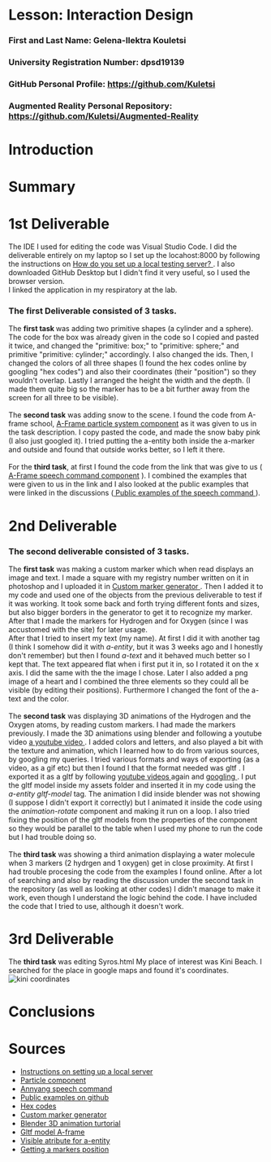 # Lesson: Interaction Design

### First and Last Name: Gelena-Ilektra Kouletsi
### University Registration Number: dpsd19139
### GitHub Personal Profile: https://github.com/Kuletsi
### Augmented Reality Personal Repository: https://github.com/Kuletsi/Augmented-Reality

# Introduction

# Summary


# 1st Deliverable
The IDE I used for editing the code was Visual Studio Code. I did the deliverable entirely on my laptop so I set up the locahost:8000 by following the instructions on <a href="https://developer.mozilla.org/en-US/docs/Learn/Common_questions/set_up_a_local_testing_server"> How do you set up a local testing server? </a>.  I also downloaded GitHub Desktop but I didn't find it very useful, so I used the browser version. <br>
I linked the application in my respiratory at the lab. <br>
### The first Deliverable consisted of 3 tasks. <br>
The <b> first task </b> was adding two primitive shapes (a cylinder and a sphere). The code for the box was already given in the code so I copied and pasted it twice, and changed the "primitive: box;" to "primitive: sphere;" and primitive "primitive: cylinder;" accordingly. I also changed the ids. Then, I changed the colors of all three shapes (I found the hex codes online by googling "hex codes") and also their coordinates (their "position") so they wouldn't overlap. Lastly I arranged the height the width and the depth. (I made them quite big so the marker has to be a bit further away from the screen for all three to be visible).<br> <br>
The <b>second task</b> was adding snow to the scene. I found the code from A-frame school, <a href="https://www.npmjs.com/package/aframe-particle-system-component" > Α-Frame particle system component</a> as it was given to us in the task description. I copy pasted the code, and made the snow baby pink (I also just googled it). I tried putting the a-entity both inside the a-marker and outside and found that outside works better, so I left it there. <br> <br> 
For the <b> third task</b>, at first I found the code from the link that was give to us ( <a href="https://www.npmjs.com/package/aframe-speech-command-component" > Α-Frame speech command component</a> ). I combined the examples that were given to us in the link and I also looked at the public examples that were linked in the discussions (<a href= "https://github.com/lmalave/aframe-speech-command-component/tree/master/examples"> Public examples of the speech command </a>). <br>


# 2nd Deliverable
### The second deliverable consisted of 3 tasks. <br>
The **first task** was making a custom marker which when read displays an image and text. I made a square with my registry number written on it in photoshop and I uploaded it in <a href="https://jeromeetienne.github.io/AR.js/three.js/examples/marker-training/examples/generator.html"> Custom marker generator </a>. Then I added it to my code and used one of the objects from the previous deliverable to test if it was working. It took some back and forth trying different fonts and sizes, but also bigger borders in the generator to get it to recognize my marker. After that I made the markers for Hydrogen and for Oxygen (since I was accustomed with the site) for later usage. <br> After that I tried to insert my text (my name). At first I did it with another tag (I think I somehow did it with _a-entity_, but it was 3 weeks ago and I honestly don't remember) but then I found _a-text_ and it behaved much better so I kept that. The text appeared flat when i first put it in, so I rotated it on the x axis. I did the same with the the image I chose. Later I also added a png image of a heart and I combined the three elements so they could all be visible (by editing their positions). Furthermore I changed the font of the a-text and the color. <br> <br> 
The **second task** was displaying 3D animations of the Hydrogen and the Oxygen atoms, by reading custom markers. I had made the markers previously. I made the 3D animations using blender and following a youtube video <a href="https://www.youtube.com/watch?v=kVBUzAnBcck&ab_channel=NEYOVA"> a youtube video </a>. I added colors and letters, and also played a bit with the texture and animation, which I learned how to do from various sources, by googling my queries. I tried various formats and ways of exporting (as a video, as a gif etc) but then I found I that the format needed was gltf . I exported it as a gltf by following  <a href="https://www.youtube.com/watch?v=p7OPRoT6FkY&ab_channel=DesignerHacks"> youtube videos </a> again and  <a href="https://blender.stackexchange.com/questions/120385/how-do-you-export-gltf-from-blender"> googling </a>. I put the gltf model inside my assets folder and inserted it in my code using the _a-entity gltf-model_ tag. The animation I did inside blender was not showing (I suppose I didn't export it correctly) but I animated it inside the code using the _animation-rotate_ component and making it run on a loop. I also tried fixing the position of the gltf models from the properties of the component so they would be parallel to the table when I used my phone to run the code but I had trouble doing so. <br> <br> 
The **third task** was showing a third animation displaying a water molecule when 3 markers (2 hydrgen and 1 oxygen) get in close proximity. At first I had trouble procesing the code from the examples I found online. After a lot of searching and also by reading the discussion under the second task in the repository (as well as looking at other codes) I didn't manage to make it work, even though I understand the logic behind the code. I have included the code that I tried to use, although it doesn't work. 




# 3rd Deliverable 


The **third task** was editing Syros.html My place of interest was Kini Beach. I searched for the place in google maps and found it's coordinates.
![kini coordinates](https://user-images.githubusercontent.com/101418644/171952627-7a3b1201-e8e3-41ef-a6ed-118f6c6338f0.JPG)


# Conclusions


# Sources
<ul>
  <li> <a href="https://developer.mozilla.org/en-US/docs/Learn/Common_questions/set_up_a_local_testing_server"> Instructions on setting up a local server </a> </li>
  <li><a href="https://www.npmjs.com/package/aframe-particle-system-component"> Particle component </a> </li>
  <li> <a href="https://www.npmjs.com/package/aframe-particle-system-component"> Annyang speech command </a> </li>
  <li> <a href="https://github.com/lmalave/aframe-speech-command-component/tree/master/examples">  Public examples on github  </a></li>
  <li> <a href="https://www.color-hex.com/"> Hex codes </a> </li>
  <li> <a href="https://jeromeetienne.github.io/AR.js/three.js/examples/marker-training/examples/generator.html"> Custom marker generator </a> </li>
  <li> <a href="https://www.youtube.com/watch?v=kVBUzAnBcck&ab_channel=NEYOVA"> Blender 3D animation turtorial </a> </li>
  <li> <a href="https://aframe.io/docs/1.3.0/components/gltf-model.html"> Gltf model A-frame </a> </li>
  <li> <a href="https://stackoverflow.com/questions/67578125/a-frame-show-gltf-model-if-variable-has-a-certain-value"> Visible atribute for a-entity </a> </li>
  <li> <a href="https://stackoverflow.com/questions/61239107/how-to-get-marker-position-x-y-ar-js"> Getting a markers position </a> </li>

  
</ul>


